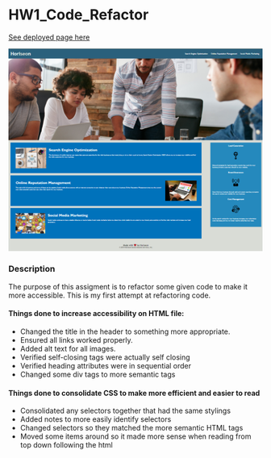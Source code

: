 # HW1_Code_Refactor

[See deployed page here](https://peterphenow.github.io/HW1_Code_Refactor/)

![Screenshot of deployed webpage](./assets/images/deployed-screenshot.png)

### Description

The purpose of this assigment is to refactor some given code to make it more accessible. This is my first attempt at refactoring code.

#### Things done to **increase accessibility** on HTML file:

- Changed the title in the header to something more appropriate.
- Ensured all links worked properly.
- Added alt text for all images.
- Verified self-closing tags were actually self closing
- Verified heading attributes were in sequential order
- Changed some div tags to more semantic tags

#### Things done to **consolidate CSS** to make more efficient and easier to read

- Consolidated any selectors together that had the same stylings
- Added notes to more easily identify selectors
- Changed selectors so they matched the more semantic HTML tags
- Moved some items around so it made more sense when reading from top down following the html
